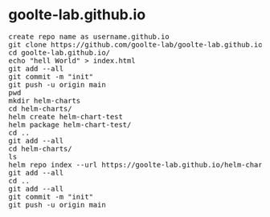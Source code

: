 # goolte-lab.github.io
<pre>
create repo name as username.github.io 
git clone https://github.com/goolte-lab/goolte-lab.github.io
cd goolte-lab.github.io/
echo "hell World" > index.html
git add --all
git commit -m "init"
git push -u origin main
pwd
mkdir helm-charts
cd helm-charts/
helm create helm-chart-test
helm package helm-chart-test/
cd ..
git add --all
cd helm-charts/
ls
helm repo index --url https://goolte-lab.github.io/helm-charts/ .
git add --all
cd ..
git add --all
git commit -m "init"
git push -u origin main
</pre>

